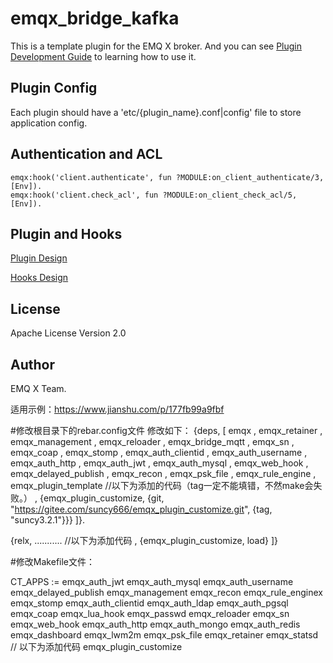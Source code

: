emqx_bridge_kafka
====================

This is a template plugin for the EMQ X broker. And you can see [Plugin Development Guide](https://docs.emqx.io/broker/v3/en/plugins.html#plugin-development-template) to learning how to use it.

Plugin Config
-------------

Each plugin should have a 'etc/{plugin_name}.conf|config' file to store application config.

Authentication and ACL
----------------------

```
emqx:hook('client.authenticate', fun ?MODULE:on_client_authenticate/3, [Env]).
emqx:hook('client.check_acl', fun ?MODULE:on_client_check_acl/5, [Env]).
```

Plugin and Hooks
-----------------

[Plugin Design](https://docs.emqx.io/broker/v3/en/design.html#plugin-design)

[Hooks Design](https://docs.emqx.io/broker/v3/en/design.html#hooks-design)

License
-------

Apache License Version 2.0

Author
------

EMQ X Team.



适用示例：https://www.jianshu.com/p/177fb99a9fbf


#修改根目录下的rebar.config文件
修改如下：
{deps,
    [ emqx
    , emqx_retainer
    , emqx_management
    , emqx_reloader
    , emqx_bridge_mqtt
    , emqx_sn
    , emqx_coap
    , emqx_stomp
    , emqx_auth_clientid
    , emqx_auth_username
    , emqx_auth_http
    , emqx_auth_jwt
    , emqx_auth_mysql
    , emqx_web_hook
    , emqx_delayed_publish
    , emqx_recon
    , emqx_psk_file
    , emqx_rule_engine
    , emqx_plugin_template
    //以下为添加的代码（tag一定不能填错，不然make会失败。）
    , {emqx_plugin_customize, {git, "https://gitee.com/suncy666/emqx_plugin_customize.git", {tag, "suncy3.2.1"}}}
    ]}.

{relx,
        ...........
         //以下为添加代码
        , {emqx_plugin_customize, load}
        ]}

#修改Makefile文件：

CT_APPS := emqx_auth_jwt emqx_auth_mysql emqx_auth_username \
                emqx_delayed_publish emqx_management emqx_recon emqx_rule_enginex \
                emqx_stomp emqx_auth_clientid  emqx_auth_ldap   emqx_auth_pgsql \
                emqx_coap emqx_lua_hook emqx_passwd emqx_reloader emqx_sn \
                emqx_web_hook emqx_auth_http emqx_auth_mongo emqx_auth_redis \
                emqx_dashboard emqx_lwm2m emqx_psk_file emqx_retainer emqx_statsd \
   // 以下为添加代码
                emqx_plugin_customize

